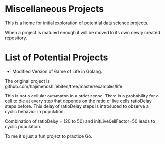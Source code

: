 # Miscellaneous Projects 

This is a home for initial exploration of potential data science projects.

When a project is matured enough it will be moved to its own newly created repository.

# List of Potential Projects

* Modified Version of Game of Life in Golang. 

The original project is github.com/hajimehoshi/ebiten/tree/master/examples/life

This is not a cellular automaton in a strict sense. 
There is a probability for a cell to die at every step that depends 
on the ratio of live cells ratioDelay steps before. 
This delay of ratioDelay steps is introduced to observe a cyclic behavior in population. 

Combination of ratioDelay = (20 to 50) 
and initLiveCellFactor=50 leads to cyclic population.

To me it's just a fun project to practice Go. 
  
